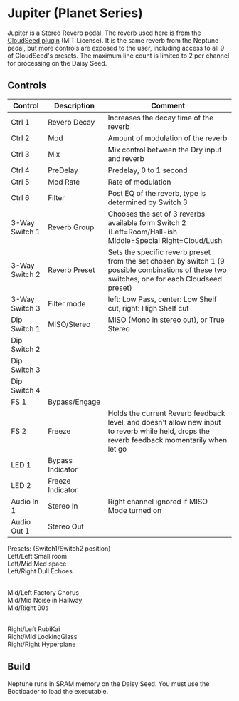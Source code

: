 # Jupiter (Planet Series)

Jupiter is a Stereo Reverb pedal. The reverb used here is from the [CloudSeed plugin](https://github.com/ValdemarOrn/CloudSeed) (MIT License). It is the same reverb from the Neptune pedal, 
but more controls are exposed to the user, including access to all 9 of CloudSeed's presets. The maximum line count is limited to 2 per channel for processing on the Daisy Seed.

## Controls

| Control | Description | Comment |
| --- | --- | --- |
| Ctrl 1 | Reverb Decay | Increases the decay time of the reverb |
| Ctrl 2 | Mod  | Amount of modulation of the reverb |
| Ctrl 3 | Mix  | Mix control between the Dry input and reverb |
| Ctrl 4 | PreDelay | Predelay, 0 to 1 second |
| Ctrl 5 | Mod Rate | Rate of modulation |
| Ctrl 6 | Filter | Post  EQ of the reverb, type is determined by Switch 3 |
| 3-Way Switch 1 | Reverb Group |  Chooses the set of 3 reverbs available form Switch 2 (Left=Room/Hall-ish Middle=Special  Right=Cloud/Lush |
| 3-Way Switch 2 | Reverb Preset  |  Sets the specific reverb preset from the set chosen by switch 1 (9 possible combinations of these two switches, one for each Cloudseed preset) |
| 3-Way Switch 3 | Filter mode | left: Low Pass, center: Low Shelf cut, right: High Shelf cut | (Frequecy of shelf cut is pre determined by the internal presets, adjust in code as needed)
| Dip Switch 1 | MISO/Stereo | MISO (Mono in stereo out), or True Stereo |
| Dip Switch 2 |  |  |
| Dip Switch 3 |  |  |
| Dip Switch 4 |  |  |
| FS 1 | Bypass/Engage |  |
| FS 2 | Freeze | Holds the current Reverb feedback level, and doesn't allow new input to reverb while held, drops the reverb feedback momentarily when let go |
| LED 1 | Bypass Indicator |  |
| LED 2 | Freeze Indicator | |
| Audio In 1 | Stereo In | Right channel ignored if MISO Mode turned on |
| Audio Out 1 | Stereo Out  |  |

Presets: (Switch1/Switch2 position)<br>
Left/Left  Small room<br>
Left/Mid   Med space<br>
Left/Right Dull Echoes<br><br>

Mid/Left  Factory Chorus<br>
Mid/Mid   Noise in Hallway<br>
Mid/Right 90s<br><br>

Right/Left  RubiKai<br>
Right/Mid   LookingGlass<br>
Right/Right Hyperplane<br>


## Build

Neptune runs in SRAM memory on the Daisy Seed. You must use the Bootloader to load the executable.